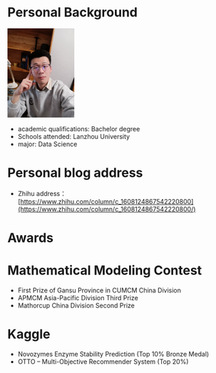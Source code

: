 # Personal Background

<img src="IMG_20230107_192232.jpg" width="150" height="200"/><br/>
* academic qualifications: Bachelor degree
* Schools attended: Lanzhou University
* major: Data Science

# Personal blog address

* Zhihu address：[https://www.zhihu.com/column/c_1608124867542220800](https://www.zhihu.com/column/c_1608124867542220800/)

# Awards

# Mathematical Modeling Contest

* First Prize of Gansu Province in CUMCM China Division
* APMCM Asia-Pacific Division Third Prize
* Mathorcup China Division Second Prize

# Kaggle

* Novozymes Enzyme Stability Prediction (Top 10% Bronze Medal)
* OTTO – Multi-Objective Recommender System (Top 20%)

